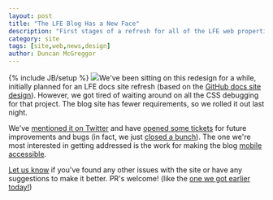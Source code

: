 ```yaml
---
layout: post
title: "The LFE Blog Has a New Face"
description: "First stages of a refresh for all of the LFE web properties ..."
category: site
tags: [site,web,news,design]
author: Duncan McGreggor
---
```

{% include JB/setup %}
<a href="{{ site.base_url }}/assets/images/posts/Blog-Makeover.png"><img class="left thumb" src="{{ site.base_url }}/assets/images/posts/Blog-Makeover.png" /></a>We've been sitting on this redesign for a while, initially planned for an LFE
docs site refresh (based on the [GitHub docs site design](https://developer.github.com/)).
However, we got tired of waiting around on all the CSS debugging for that
project. The blog site has fewer requirements, so we rolled it out last night.

We've [mentioned it on Twitter](https://twitter.com/oubiwann/status/644754455666147329)
and have [opened some tickets](https://github.com/lfe/blog/issues) for future
improvements and bugs (in fact, we just [closed a bunch](https://github.com/lfe/blog/issues?q=is%3Aissue+is%3Aclosed)).
The one we're most interested in getting addressed is the work for making the
blog [mobile accessible](https://github.com/lfe/blog/issues/11).

[Let us know](https://github.com/lfe/blog/issues/new) if you've found any
other issues with the site or have any suggestions to make it better. PR's welcome!
(like the [one we got earlier today!](https://github.com/lfe/blog/pull/9))



